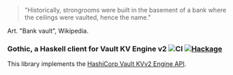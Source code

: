 > "Historically, strongrooms were built in the basement of a bank where the ceilings were vaulted, hence the name."

Art. "Bank vault", Wikipedia.

### Gothic, a Haskell client for Vault KV Engine v2 ![CI](https://github.com/MichelBoucey/gothic/actions/workflows/haskell-ci.yml/badge.svg) [![Hackage](https://img.shields.io/hackage/v/gothic.svg)](https://hackage.haskell.org/package/gothic)

This library implements the [HashiCorp Vault KVv2 Engine API](https://www.vaultproject.io/api/secret/kv/kv-v2.html).

